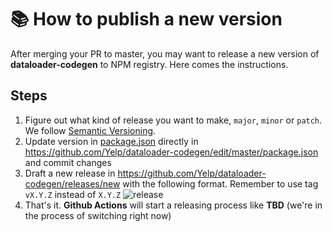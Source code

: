 # 📚 How to publish a new version

After merging your PR to master, you may want to release a new version of **dataloader-codegen** to NPM registry. Here comes the instructions.

## Steps

1. Figure out what kind of release you want to make, `major`, `minor` or `patch`. We follow [Semantic Versioning](https://semver.org/#summary).
2. Update version in [package.json](package.json) directly in <https://github.com/Yelp/dataloader-codegen/edit/master/package.json> and commit changes
3. Draft a new release in <https://github.com/Yelp/dataloader-codegen/releases/new> with the following format. Remember to use tag `vX.Y.Z` instead of `X.Y.Z`
   ![release](./images/release.png)
4. That's it. **Github Actions** will start a releasing process like **TBD** (we're in the process of switching right now)
